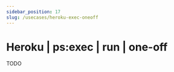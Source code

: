 ```yaml
---
sidebar_position: 17
slug: /usecases/heroku-exec-oneoff
---
```


# Heroku | ps:exec | run | one-off

TODO